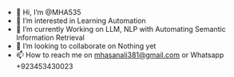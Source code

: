 - 👋 Hi, I’m @MHA535
- 👀 I’m interested in Learning Automation 
- 🌱 I’m currently Working on LLM, NLP with Automating Semantic Information Retrieval
- 💞️ I’m looking to collaborate on Nothing yet
- 📫 How to reach me on mhasanali381@gmail.com or Whatsapp +923453430023

<!---
MHA535/MHA535 is a ✨ special ✨ repository because its `README.md` (this file) appears on your GitHub profile.
You can click the Preview link to take a look at your changes.
--->
